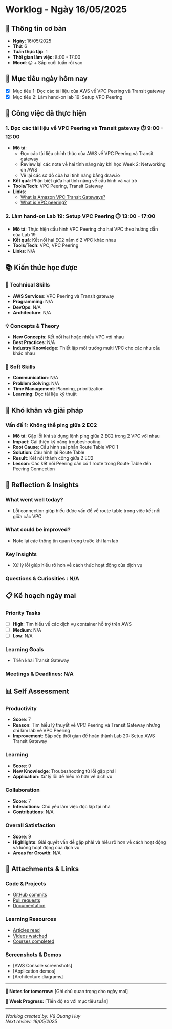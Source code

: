 # Worklog - Ngày 16/05/2025

## 📅 Thông tin cơ bản
- **Ngày**: 16/05/2025
- **Thứ**: 6
- **Tuần thực tập**: 1
- **Thời gian làm việc**: 8:00 - 17:00
- **Mood**: 😐 + Sắp cuối tuần rồi sao

## 🎯 Mục tiêu ngày hôm nay
- [x] Mục tiêu 1: Đọc các tài liệu của AWS về VPC Peering và Transit gateway
- [x] Mục tiêu 2: Làm hand-on lab 19: Setup VPC Peering

## 💼 Công việc đã thực hiện

### 1. Đọc các tài liệu về VPC Peering và Transit gateway ⏱️ 9:00 - 12:00
- **Mô tả**:
  - Đọc các tài liệu chính thức của AWS về VPC Peering và Transit gateway
  - Review lại các note về hai tính năng này khi học Week 2: Networking on AWS
  - Vẽ lại các sơ đồ của hai tính năng bằng draw.io
- **Kết quả**: Phân biệt giữa hai tính năng về cấu hình và vai trò
- **Tools/Tech**: VPC Peering, Transit Gateway
- **Links**:
  - [What is Amazon VPC Transit Gateways?](https://docs.aws.amazon.com/vpc/latest/tgw/what-is-transit-gateway.html)
  - [What is VPC peering?](https://docs.aws.amazon.com/vpc/latest/peering/what-is-vpc-peering.html)

### 2. Làm hand-on Lab 19: Setup VPC Peering ⏱️ 13:00 - 17:00
- **Mô tả**: Thực hiện cấu hình VPC Peering cho hai VPC theo hướng dẫn của Lab 19
- **Kết quả**: Kết nối hai EC2 nằm ở 2 VPC khác nhau
- **Tools/Tech**: VPC, VPC Peering
- **Links**: N/A

## 📚 Kiến thức học được

### 🔧 Technical Skills
- **AWS Services**: VPC Peering và Transit gateway
- **Programming**: N/A
- **DevOps**: N/A
- **Architecture**: N/A

### 💡 Concepts & Theory
- **New Concepts**: Kết nối hai hoặc nhiều VPC với nhau 
- **Best Practices**: N/A
- **Industry Knowledge**: Thiết lập môi trường multi VPC cho các nhu cầu khác nhau

### 🤝 Soft Skills
- **Communication**: N/A
- **Problem Solving**: N/A
- **Time Management**: Planning, prioritization
- **Learning**: Đọc tài liệu kỹ thuật 

## 🚧 Khó khăn và giải pháp

### Vấn đề 1: Không thể ping giữa 2 EC2
- **Mô tả**: Gặp lỗi khi sử dụng lệnh ping giữa 2 EC2 trong 2 VPC với nhau
- **Impact**: Cải thiện kỹ năng troubeshooting
- **Root Cause**: Cấu hình sai phần Route Table VPC 1
- **Solution**: Cấu hình lại Route Table
- **Result**: Kết nối thành công giữa 2 EC2
- **Lesson**: Các kết nối Peering cần có 1 route trong Route Table đến Peering Connection

## 💭 Reflection & Insights

### What went well today?
- Lỗi connection giúp hiểu được vấn đề về route table trong việc kết nối giữa các VPC

### What could be improved?
- Note lại các thông tin quan trọng trước khi làm lab

### Key Insights
- Xử lý lỗi giúp hiểu rõ hơn về cách thức hoạt động của dịch vụ

### Questions & Curiosities : N/A

## 📋 Kế hoạch ngày mai

### Priority Tasks
- [ ] **High**: Tìm hiểu về các dịch vụ container hỗ trợ trên AWS
- [ ] **Medium**: N/A
- [ ] **Low**: N/A

### Learning Goals
- Triển khai Transit Gateway

### Meetings & Deadlines: N/A

## 📊 Self Assessment

### Productivity
- **Score**: 7
- **Reason**: Tìm hiểu lý thuyết về VPC Peering và Transit Gateway nhưng chỉ làm lab về VPC Peering
- **Improvement**: Sắp xếp thời gian để hoàn thành Lab 20: Setup AWS Transit Gateway

### Learning
- **Score**: 9
- **New Knowledge**: Troubeshooting từ lỗi gặp phải 
- **Application**: Xử lý lỗi để hiểu rõ hơn về dịch vụ

### Collaboration
- **Score**: 7
- **Interactions**: Chủ yếu làm việc độc lập tại nhà
- **Contributions**: N/A

### Overall Satisfaction
- **Score**: 9
- **Highlights**: Giải quyết vấn đề gặp phải và hiểu rõ hơn về cách hoạt động và luồng hoạt động của dịch vụ
- **Areas for Growth**: N/A

## 📎 Attachments & Links

### Code & Projects
- [GitHub commits](link)
- [Pull requests](link)
- [Documentation](link)

### Learning Resources
- [Articles read](link)
- [Videos watched](link)
- [Courses completed](link)

### Screenshots & Demos
- [AWS Console screenshots]
- [Application demos]
- [Architecture diagrams]

---

**📝 Notes for tomorrow:**
[Ghi chú quan trọng cho ngày mai]

**🎯 Week Progress:**
[Tiến độ so với mục tiêu tuần]

---
*Worklog created by: Vũ Quang Huy*  
*Next review: 19/05/2025*
